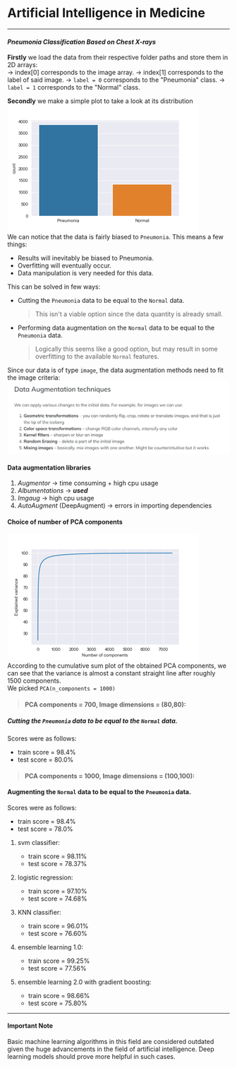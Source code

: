 # Artificial Intelligence in Medicine

---  
#### _Pneumonia Classification Based on Chest X-rays_

**Firstly** we load the data from their respective folder paths and store them in 2D arrays:  
&rarr; index[0] corresponds to the image array.
&rarr; index[1] corresponds to the label of said image.
&rarr; `label = 0` corresponds to the "Pneumonia" class.
&rarr; `label = 1` corresponds to the "Normal" class.
  
**Secondly** we make a simple plot to take a look at its distribution  
![data distribution](./img/skewed_data.png)  
We can notice that the data is fairly biased to `Pneumonia`. This means a few things:
* Results will inevitably be biased to Pneumonia.
* Overfitting will eventually occur.
* Data manipulation is very needed for this data.

This can be solved in few ways:
* Cutting the `Pneumonia` data to be equal to the `Normal` data.
    > This isn't a viable option since the data quantity is already small.
* Performing data augmentation on the `Normal` data to be equal to the `Pneumonia` data.
    > Logically this seems like a good option, but may result in some overfitting to the available `Normal` features.

Since our data is of type `image`, the data augmentation methods need to fit the image criteria:  
![data augmentation methods](./img/data_augmentation.png)  

#### Data augmentation libraries
1. _Augmentor_ &rarr; time consuming + high cpu usage
2. _Albumentations_ &rarr; **_used_**
3. _Imgaug_ &rarr; high cpu usage
4. _AutoAugment_ (DeepAugment) &rarr; errors in importing dependencies

#### Choice of number of PCA components  
![pca components](./img/pca_components_plot.png)  
According to the cumulative sum plot of the obtained PCA components, we can see that the variance is almost a constant straight line after roughly 1500 components.  
We picked `PCA(n_components = 1000)`

> #### PCA components = 700, Image dimensions = (80,80):
##### Cutting the `Pneumonia` data to be equal to the `Normal` data.
Scores were as follows:
* train score = 98.4%
* test score = 80.0%

> #### PCA components = 1000, Image dimensions = (100,100):
#### Augmenting the `Normal` data to be equal to the `Pneumonia` data.
Scores were as follows:
* train score = 98.4%
* test score = 78.0%

1. svm classifier:
    * train score = 98.11%
    * test score = 78.37%

1. logistic regression:
    * train score = 97.10%
    * test score = 74.68%

1. KNN classifier:
    * train score = 96.01%
    * test score = 76.60%

1. ensemble learning 1.0:
    * train score = 99.25%
    * test score = 77.56%

1. ensemble learning 2.0 with gradient boosting:
    * train score = 98.66%
    * test score = 75.80%

---  
#### Important Note  
Basic machine learning algorithms in this field are considered outdated given the huge advancements in the field of artificial intelligence. Deep learning models should prove more helpful in such cases.
